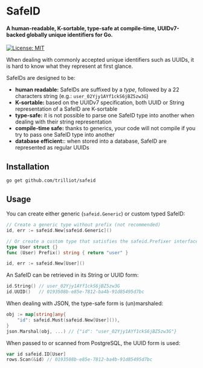 # SafeID

#### A human-readable, K-sortable, type-safe at compile-time, UUIDv7-backed globally unique identifiers for Go.

[![License: MIT](https://img.shields.io/badge/License-MIT-yellow.svg)](https://opensource.org/licenses/MIT)

When dealing with commonly accepted unique identifiers such as UUIDs, 
it is hard to know what they represent at first glance.

SafeIDs are designed to be:

- **human readable:** SafeIDs are suffixed by a _type_, followed by a 22 characters string (e.g.: `user_02Yjy1AYf1ckS6jBZ5zw3G`)
- **K-sortable:** based on the UUIDv7 specification, both UUID or String representation of a SafeID are K-sortable 
- **type-safe:** it is not possible to parse one SafeID type into another when dealing with their string representation
- **compile-time safe:** thanks to generics, your code will not compile if you try to pass one SafeID type into another
- **database efficient:**: when stored into a database, SafeID are represented as regular UUIDs

## Installation

```
go get github.com/trilliot/safeid
```

## Usage

You can create either generic (`safeid.Generic`) or custom typed SafeID:
```go
// Create a generic type without prefix (not recommended)
id, err := safeid.New[safeid.Generic]()

// Or create a custom type that satisfies the safeid.Prefixer interface
type User struct {}
func (User) Prefix() string { return "user" }

id, err := safeid.New[User]()
```

An SafeID can be retrieved in its String or UUID form:
```go
id.String() // user_02Yjy1AYf1ckS6jBZ5zw3G
id.UUID()   // 0193508b-e85e-7812-ba4b-91d85495d7bc
```

When dealing with JSON, the type-safe form is (un)marshaled:
```go
obj := map[string]any{
	"id": safeid.Must(safeid.New[User]()),
}
json.Marshal(obj, ...) // {"id": "user_02Yjy1AYf1ckS6jBZ5zw3G"}
```

When passed to or scanned from PostgreSQL, the UUID form is used:
```go
var id safeid.ID[User]
rows.Scan(&id) // 0193508b-e85e-7812-ba4b-91d85495d7bc
```
